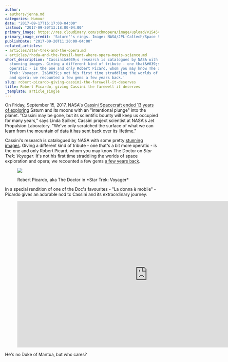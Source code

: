 ```yaml
---
author:
- authors/jenna.md
categories: Humour
date: "2017-09-17T16:17:00-04:00"
lastmod: "2017-09-20T13:18:00-04:00"
primary_image: https://res.cloudinary.com/schmopera/image/upload/v1545409169/media/webhook-uploads/1505692549427/2017-09-17---7547_PIA20506_full.jpg.jpg
primary_image_credit: 'Saturn''s rings. Image: NASA/JPL-Caltech/Space Science Institute.'
publishDate: "2017-09-20T11:20:00-04:00"
related_articles:
- articles/star-trek-and-the-opera.md
- articles/rhoda-and-the-fossil-hunt-where-opera-meets-science.md
short_description: 'Cassini&#039;s research is catalogued by NASA with some pretty
  stunning images. Giving a different kind of tribute - one that&#039;s a bit more
  operatic - is the one and only Robert Picard, whom you may know The Doctor on Star
  Trek: Voyager. It&#039;s not his first time straddling the worlds of space exploration
  and opera; we recounted a few gems a few years back.'
slug: robert-picardo-giving-cassini-the-farewell-it-deserves
title: Robert Picardo, giving Cassini the farewell it deserves
_template: article_single
---
```


On Friday, September 15, 2017, NASA's [Cassini Spacecraft ended 13 years of exploring](https://saturn.jpl.nasa.gov/news/3121/nasas-cassini-spacecraft-ends-its-historic-exploration-of-saturn/) Saturn and its moons with an "intentional plunge" into the planet. "Cassini may be gone, but its scientific bounty will keep us occupied for many years," says Linda Spilker, Cassini project scientist at NASA's Jet Propulsion Laboratory. "We've only scratched the surface of what we can learn from the mountain of data it has sent back over its lifetime."

Cassini's research is catalogued by NASA with some pretty [stunning images](https://saturn.jpl.nasa.gov/galleries/images/). Giving a different kind of tribute - one that's a bit more operatic - is the one and only Robert Picard, whom you may know The Doctor on *Star Trek: Voyager*. It's not his first time straddling the worlds of space exploration and opera; we recounted a few gems [a few years back](/star-trek-and-the-opera/).

<figure data-type="image">

![](https://res.cloudinary.com/schmopera/image/upload/v1545409169/media/webhook-uploads/1505692715475/2017-09-17---Picardo.jpg.jpg)

<figcaption>Robert Picardo, aka The Doctor in *Star Trek: Voyager*</figcaption>
</figure>

In a special rendition of one of the Doc's favourites - "La donna è mobile" - Picardo gives an adorable nod to Cassini and its extraordinary journey:

<figure data-type="video">
<iframe width="854" height="480" src="https://www.youtube.com/embed/pPnZQIkSNmU" frameborder="0" allowfullscreen></iframe>
</figure>

He's no Duke of Mantua, but who cares?

